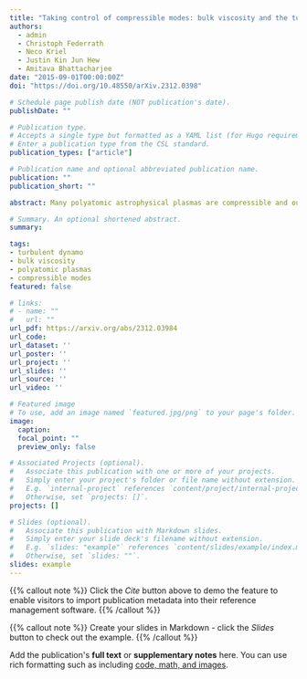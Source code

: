 ```yaml
---
title: "Taking control of compressible modes: bulk viscosity and the turbulent dynamo"
authors:
  - admin
  - Christoph Federrath
  - Neco Kriel
  - Justin Kin Jun Hew
  - Amitava Bhattacharjee
date: "2015-09-01T00:00:00Z"
doi: "https://doi.org/10.48550/arXiv.2312.0398"

# Schedule page publish date (NOT publication's date).
publishDate: ""

# Publication type.
# Accepts a single type but formatted as a YAML list (for Hugo requirements).
# Enter a publication type from the CSL standard.
publication_types: ["article"]

# Publication name and optional abbreviated publication name.
publication: ""
publication_short: ""

abstract: Many polyatomic astrophysical plasmas are compressible and out of chemical and thermal equilibrium, and yet, due to Stokes' hypothesis, a means to carefully control the decay of compressible modes in these systems has largely been neglected. This is especially important for small-scale, turbulent dynamo processes, which are known to be sensitive to the effects of compression. To control the viscous properties of the compressible modes, we perform supersonic, visco-resistive dynamo simulations with additional bulk viscosity νbulk, deriving a new νbulk Reynolds number Rebulk, and viscous Prandtl number Pν≡Rebulk/Reshear, where Reshear is the shear viscosity Reynolds number. For 10−3≤Pν≤∞, we explore a broad range of statistics critical to the dynamo problem, including the integral and spectral energy ratios, growth rates, and the magnetic  Emag(k) and kinetic Ekin(k)  energy spectrum. We derive a general framework for decomposing Emag growth rates into incompressible and compressible terms via orthogonal tensor decompositions of ∇⊗v, where v is the fluid velocity. We find that compressible modes play a dual role, growing and decaying Emag, and that field-line stretching is the main driver of growth, even in supersonic dynamos. In the absence of νbulk, compressible modes pile up on small-scales, creating an apparent spectral bottleneck, which disappears for Pν≈1. As  Pν decreases, compressible modes are dissipated at increasingly larger scales, in turn suppressing incompressible modes through a coupling between viscosity operators. We emphasise the importance of further understanding the role of νbulk in compressible astrophysical plasmas.

# Summary. An optional shortened abstract.
summary: 

tags:
- turbulent dynamo
- bulk viscosity
- polyatomic plasmas
- compressible modes
featured: false

# links:
# - name: ""
#   url: ""
url_pdf: https://arxiv.org/abs/2312.03984
url_code:
url_dataset: ''
url_poster: ''
url_project: ''
url_slides: ''
url_source: ''
url_video: ''

# Featured image
# To use, add an image named `featured.jpg/png` to your page's folder. 
image:
  caption:
  focal_point: ""
  preview_only: false

# Associated Projects (optional).
#   Associate this publication with one or more of your projects.
#   Simply enter your project's folder or file name without extension.
#   E.g. `internal-project` references `content/project/internal-project/index.md`.
#   Otherwise, set `projects: []`.
projects: []

# Slides (optional).
#   Associate this publication with Markdown slides.
#   Simply enter your slide deck's filename without extension.
#   E.g. `slides: "example"` references `content/slides/example/index.md`.
#   Otherwise, set `slides: ""`.
slides: example
---
```


{{% callout note %}}
Click the *Cite* button above to demo the feature to enable visitors to import publication metadata into their reference management software.
{{% /callout %}}

{{% callout note %}}
Create your slides in Markdown - click the *Slides* button to check out the example.
{{% /callout %}}

Add the publication's **full text** or **supplementary notes** here. You can use rich formatting such as including [code, math, and images](https://docs.hugoblox.com/content/writing-markdown-latex/).
